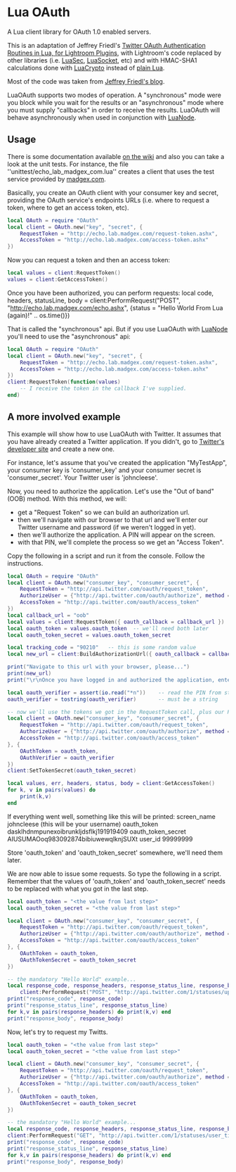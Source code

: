 # Lua OAuth #

A Lua client library for OAuth 1.0 enabled servers.

This is an adaptation of Jeffrey Friedl's [Twitter OAuth Authentication Routines in Lua, for Lightroom Plugins][1], 
with Lightroom's code replaced by other libraries (i.e. [LuaSec][2], [LuaSocket][3], etc) and with HMAC-SHA1 calculations 
done with [LuaCrypto][4] instead of [plain Lua][6].

Most of the code was taken from [Jeffrey Friedl's blog][1].

LuaOAuth supports two modes of operation. A "synchronous" mode were you block while you wait for the results or an 
"asynchronous" mode where you must supply "callbacks" in order to receive the results. LuaOAuth will behave asynchronously 
when used in conjunction with [LuaNode][8].

## Usage #

There is some documentation available [on the wiki](https://github.com/ignacio/LuaOAuth/wiki/API-Documentation) and also 
you can take a look at the unit tests. For instance, the file ''unittest/echo_lab_madgex_com.lua'' creates a client that 
uses the test service provided by [madgex.com][5].

Basically, you create an OAuth client with your consumer key and secret, providing the OAuth service's endpoints URLs (i.e. 
where to request a token, where to get an access token, etc).

``` lua
local OAuth = require "OAuth"
local client = OAuth.new("key", "secret", {
	RequestToken = "http://echo.lab.madgex.com/request-token.ashx", 
	AccessToken = "http://echo.lab.madgex.com/access-token.ashx"
})
```

Now you can request a token and then an access token:
``` lua
local values = client:RequestToken()
values = client:GetAccessToken()
```

Once you have been authorized, you can perform requests:
    local code, headers, statusLine, body = client:PerformRequest("POST", "http://echo.lab.madgex.com/echo.ashx", {status = "Hello World From Lua (again)!" .. os.time()})

That is called the "synchronous" api. But if you use LuaOAuth with [LuaNode][8] you'll need to use the "asynchronous" api:

``` lua
local OAuth = require "OAuth"
local client = OAuth.new("key", "secret", {
	RequestToken = "http://echo.lab.madgex.com/request-token.ashx", 
	AccessToken = "http://echo.lab.madgex.com/access-token.ashx"
})
client:RequestToken(function(values)
	-- I receive the token in the callback I've supplied.
end)
```

## A more involved example #
This example will show how to use LuaOAuth with Twitter. It assumes that you have already created a Twitter application. 
If you didn't, go to [Twitter's developer site][7] and create a new one.

For instance, let's assume that you've created the application "MyTestApp", your consumer key is 'consumer_key' and your 
consumer secret is 'consumer_secret'. Your Twitter user is 'johncleese'.

Now, you need to authorize the application. Let's use the "Out of band" (OOB) method. With this method, we will:

- get a "Request Token" so we can build an authorization url. 
- then we'll navigate with our browser to that url and we'll enter our Twitter username and password (if we weren't logged in yet).
- then we'll authorize the application. A PIN will appear on the screen.
- with that PIN, we'll complete the process so we get an "Access Token".

Copy the following in a script and run it from the console. Follow the instructions.

``` lua
local OAuth = require "OAuth"
local client = OAuth.new("consumer_key", "consumer_secret", {
	RequestToken = "http://api.twitter.com/oauth/request_token", 
	AuthorizeUser = {"http://api.twitter.com/oauth/authorize", method = "GET"},
	AccessToken = "http://api.twitter.com/oauth/access_token"
}) 
local callback_url = "oob"
local values = client:RequestToken({ oauth_callback = callback_url })
local oauth_token = values.oauth_token	-- we'll need both later
local oauth_token_secret = values.oauth_token_secret

local tracking_code = "90210"	-- this is some random value
local new_url = client:BuildAuthorizationUrl({ oauth_callback = callback_url, state = tracking_code })

print("Navigate to this url with your browser, please...")
print(new_url)
print("\r\nOnce you have logged in and authorized the application, enter the PIN")

local oauth_verifier = assert(io.read("*n"))	-- read the PIN from stdin
oauth_verifier = tostring(oauth_verifier)		-- must be a string

-- now we'll use the tokens we got in the RequestToken call, plus our PIN
local client = OAuth.new("consumer_key", "consumer_secret", {
	RequestToken = "http://api.twitter.com/oauth/request_token", 
	AuthorizeUser = {"http://api.twitter.com/oauth/authorize", method = "GET"},
	AccessToken = "http://api.twitter.com/oauth/access_token"
}, {
	OAuthToken = oauth_token,
	OAuthVerifier = oauth_verifier
})
client:SetTokenSecret(oauth_token_secret)

local values, err, headers, status, body = client:GetAccessToken()
for k, v in pairs(values) do
	print(k,v)
end
```

If everything went well, something like this will be printed:
    screen_name     johncleese (this will be your username)
    oauth_token     dasklhdnmpunexoibrunkljdsflkj191919409
    oauth_token_secret      AIUSUMAOoq983092874bibiuwewqlknjSUXt
    user_id 99999999

Store 'oauth_token' and 'oauth_token_secret' somewhere, we'll need them later.

We are now able to issue some requests. So type the following in a script. Remember that the values of 'oauth_token' and 
'oauth_token_secret' needs to be replaced with what you got in the last step.

``` lua
local oauth_token = "<the value from last step>"
local oauth_token_secret = "<the value from last step>"

local client = OAuth.new("consumer_key", "consumer_secret", {
	RequestToken = "http://api.twitter.com/oauth/request_token", 
	AuthorizeUser = {"http://api.twitter.com/oauth/authorize", method = "GET"},
	AccessToken = "http://api.twitter.com/oauth/access_token"
}, {
	OAuthToken = oauth_token,
	OAuthTokenSecret = oauth_token_secret
})

-- the mandatory "Hello World" example...
local response_code, response_headers, response_status_line, response_body = 
	client:PerformRequest("POST", "http://api.twitter.com/1/statuses/update.json", {status = "Hello World From Lua!" .. os.time()})
print("response_code", response_code)
print("response_status_line", response_status_line)
for k,v in pairs(response_headers) do print(k,v) end
print("response_body", response_body)
```

Now, let's try to request my Twitts.
``` lua
local oauth_token = "<the value from last step>"
local oauth_token_secret = "<the value from last step>"

local client = OAuth.new("consumer_key", "consumer_secret", {
	RequestToken = "http://api.twitter.com/oauth/request_token", 
	AuthorizeUser = {"http://api.twitter.com/oauth/authorize", method = "GET"},
	AccessToken = "http://api.twitter.com/oauth/access_token"
}, {
	OAuthToken = oauth_token,
	OAuthTokenSecret = oauth_token_secret
})

-- the mandatory "Hello World" example...
local response_code, response_headers, response_status_line, response_body = 
client:PerformRequest("GET", "http://api.twitter.com/1/statuses/user_timeline.json", {screen_name = "iburgueno"})
print("response_code", response_code)
print("response_status_line", response_status_line)
for k,v in pairs(response_headers) do print(k,v) end
print("response_body", response_body)
```


[1]: http://regex.info/blog/lua/twitter
[2]: http://www.inf.puc-rio.br/~brunoos/luasec/
[3]: http://w3.impa.br/~diego/software/luasocket/
[4]: http://luacrypto.luaforge.net/
[5]: http://echo.lab.madgex.com/
[6]: http://regex.info/blog/lua/sha1
[7]: http://dev.twitter.com/apps
[8]: https://github.com/ignacio/luanode
